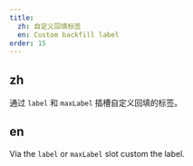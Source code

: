 ```yaml
---
title:
  zh: 自定义回填标签
  en: Custom backfill label
order: 15
---
```


## zh

通过 `label` 和 `maxLabel` 插槽自定义回填的标签。

## en

Via the `label` or `maxLabel` slot custom the label.
